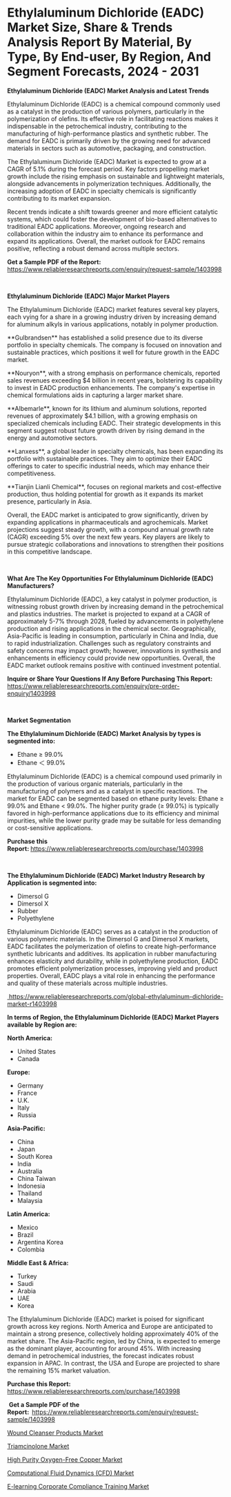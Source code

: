 <p><h1>Ethylaluminum Dichloride (EADC) Market Size, Share & Trends Analysis Report By Material, By Type, By End-user, By Region, And Segment Forecasts, 2024 - 2031</h1></p><p><strong>Ethylaluminum Dichloride (EADC) Market Analysis and Latest Trends</strong></p>
<p><p>Ethylaluminum Dichloride (EADC) is a chemical compound commonly used as a catalyst in the production of various polymers, particularly in the polymerization of olefins. Its effective role in facilitating reactions makes it indispensable in the petrochemical industry, contributing to the manufacturing of high-performance plastics and synthetic rubber. The demand for EADC is primarily driven by the growing need for advanced materials in sectors such as automotive, packaging, and construction.</p><p>The Ethylaluminum Dichloride (EADC) Market is expected to grow at a CAGR of 5.1% during the forecast period. Key factors propelling market growth include the rising emphasis on sustainable and lightweight materials, alongside advancements in polymerization techniques. Additionally, the increasing adoption of EADC in specialty chemicals is significantly contributing to its market expansion. </p><p>Recent trends indicate a shift towards greener and more efficient catalytic systems, which could foster the development of bio-based alternatives to traditional EADC applications. Moreover, ongoing research and collaboration within the industry aim to enhance its performance and expand its applications. Overall, the market outlook for EADC remains positive, reflecting a robust demand across multiple sectors.</p></p>
<p><strong>Get a Sample PDF of the Report:&nbsp;</strong> <a href="https://www.reliableresearchreports.com/enquiry/request-sample/1403998?utm_campaign=1742&utm_medium=2&utm_source=Github&utm_content=ia&utm_term=23102024&utm_id=ethylaluminum-dichloride-eadc">https://www.reliableresearchreports.com/enquiry/request-sample/1403998</a></p>
<p>&nbsp;</p>
<p><strong>Ethylaluminum Dichloride (EADC) Major Market Players</strong></p>
<p><p>The Ethylaluminum Dichloride (EADC) market features several key players, each vying for a share in a growing industry driven by increasing demand for aluminum alkyls in various applications, notably in polymer production. </p><p>**Gulbrandsen** has established a solid presence due to its diverse portfolio in specialty chemicals. The company is focused on innovation and sustainable practices, which positions it well for future growth in the EADC market.</p><p>**Nouryon**, with a strong emphasis on performance chemicals, reported sales revenues exceeding $4 billion in recent years, bolstering its capability to invest in EADC production enhancements. The company's expertise in chemical formulations aids in capturing a larger market share.</p><p>**Albemarle**, known for its lithium and aluminum solutions, reported revenues of approximately $4.1 billion, with a growing emphasis on specialized chemicals including EADC. Their strategic developments in this segment suggest robust future growth driven by rising demand in the energy and automotive sectors.</p><p>**Lanxess**, a global leader in specialty chemicals, has been expanding its portfolio with sustainable practices. They aim to optimize their EADC offerings to cater to specific industrial needs, which may enhance their competitiveness.</p><p>**Tianjin Lianli Chemical**, focuses on regional markets and cost-effective production, thus holding potential for growth as it expands its market presence, particularly in Asia.</p><p>Overall, the EADC market is anticipated to grow significantly, driven by expanding applications in pharmaceuticals and agrochemicals. Market projections suggest steady growth, with a compound annual growth rate (CAGR) exceeding 5% over the next few years. Key players are likely to pursue strategic collaborations and innovations to strengthen their positions in this competitive landscape.</p></p>
<p>&nbsp;</p>
<p><strong>What Are The Key Opportunities For Ethylaluminum Dichloride (EADC) Manufacturers?</strong></p>
<p><p>Ethylaluminum Dichloride (EADC), a key catalyst in polymer production, is witnessing robust growth driven by increasing demand in the petrochemical and plastics industries. The market is projected to expand at a CAGR of approximately 5-7% through 2028, fueled by advancements in polyethylene production and rising applications in the chemical sector. Geographically, Asia-Pacific is leading in consumption, particularly in China and India, due to rapid industrialization. Challenges such as regulatory constraints and safety concerns may impact growth; however, innovations in synthesis and enhancements in efficiency could provide new opportunities. Overall, the EADC market outlook remains positive with continued investment potential.</p></p>
<p><strong>Inquire or Share Your Questions If Any Before Purchasing This Report:</strong> <a href="https://www.reliableresearchreports.com/enquiry/pre-order-enquiry/1403998?utm_campaign=1742&utm_medium=2&utm_source=Github&utm_content=ia&utm_term=23102024&utm_id=ethylaluminum-dichloride-eadc">https://www.reliableresearchreports.com/enquiry/pre-order-enquiry/1403998</a></p>
<p>&nbsp;</p>
<p><strong>Market Segmentation</strong></p>
<p><strong>The Ethylaluminum Dichloride (EADC) Market Analysis by types is segmented into:</strong></p>
<p><ul><li>Ethane ≥ 99.0%</li><li>Ethane ＜ 99.0%</li></ul></p>
<p><p>Ethylaluminum Dichloride (EADC) is a chemical compound used primarily in the production of various organic materials, particularly in the manufacturing of polymers and as a catalyst in specific reactions. The market for EADC can be segmented based on ethane purity levels: Ethane ≥ 99.0% and Ethane < 99.0%. The higher purity grade (≥ 99.0%) is typically favored in high-performance applications due to its efficiency and minimal impurities, while the lower purity grade may be suitable for less demanding or cost-sensitive applications.</p></p>
<p><strong>Purchase this Report:&nbsp;</strong><a href="https://www.reliableresearchreports.com/purchase/1403998?utm_campaign=1742&utm_medium=2&utm_source=Github&utm_content=ia&utm_term=23102024&utm_id=ethylaluminum-dichloride-eadc">https://www.reliableresearchreports.com/purchase/1403998</a></p>
<p>&nbsp;</p>
<p><strong>The Ethylaluminum Dichloride (EADC) Market Industry Research by Application is segmented into:</strong></p>
<p><ul><li>Dimersol G</li><li>Dimersol X</li><li>Rubber</li><li>Polyethylene</li></ul></p>
<p><p>Ethylaluminum Dichloride (EADC) serves as a catalyst in the production of various polymeric materials. In the Dimersol G and Dimersol X markets, EADC facilitates the polymerization of olefins to create high-performance synthetic lubricants and additives. Its application in rubber manufacturing enhances elasticity and durability, while in polyethylene production, EADC promotes efficient polymerization processes, improving yield and product properties. Overall, EADC plays a vital role in enhancing the performance and quality of these materials across multiple industries.</p></p>
<p><a href="https://www.reliableresearchreports.com/global-ethylaluminum-dichloride-market-r1403998?utm_campaign=1742&utm_medium=2&utm_source=Github&utm_content=ia&utm_term=23102024&utm_id=ethylaluminum-dichloride-eadc">&nbsp;https://www.reliableresearchreports.com/global-ethylaluminum-dichloride-market-r1403998</a></p>
<p><strong>In terms of Region, the Ethylaluminum Dichloride (EADC) Market Players available by Region are:</strong></p>
<p>
    <p> <strong> North America: </strong>
        <ul>
            <li>United States</li>
            <li>Canada</li>
        </ul>
        </p> 
    <p> <strong> Europe: </strong>
        <ul>
            <li>Germany</li>
            <li>France</li>
            <li>U.K.</li>
            <li>Italy</li>
            <li>Russia</li>
        </ul>
        </p> 
    <p> <strong> Asia-Pacific: </strong>
        <ul>
            <li>China</li>
            <li>Japan</li>
            <li>South Korea</li>
            <li>India</li>
            <li>Australia</li>
            <li>China Taiwan</li>
            <li>Indonesia</li>
            <li>Thailand</li>
            <li>Malaysia</li>
        </ul>
        </p> 
    <p> <strong> Latin America: </strong>
        <ul>
            <li>Mexico</li>
            <li>Brazil</li>
            <li>Argentina Korea</li>
            <li>Colombia</li>
        </ul>
        </p> 
    <p> <strong> Middle East & Africa: </strong>
        <ul>
            <li>Turkey</li>
            <li>Saudi</li>
            <li>Arabia</li>
            <li>UAE</li>
            <li>Korea</li>
        </ul>
    </p>
    </p>
<p><p>The Ethylaluminum Dichloride (EADC) market is poised for significant growth across key regions. North America and Europe are anticipated to maintain a strong presence, collectively holding approximately 40% of the market share. The Asia-Pacific region, led by China, is expected to emerge as the dominant player, accounting for around 45%. With increasing demand in petrochemical industries, the forecast indicates robust expansion in APAC. In contrast, the USA and Europe are projected to share the remaining 15% market valuation.</p></p>
<p><strong>Purchase this Report: </strong><a href="https://www.reliableresearchreports.com/purchase/1403998?utm_campaign=1742&utm_medium=2&utm_source=Github&utm_content=ia&utm_term=23102024&utm_id=ethylaluminum-dichloride-eadc">https://www.reliableresearchreports.com/purchase/1403998</a></p>
<p>&nbsp;<strong>Get a Sample PDF of the Report:&nbsp;&nbsp;</strong><a href="https://www.reliableresearchreports.com/enquiry/request-sample/1403998?utm_campaign=1742&utm_medium=2&utm_source=Github&utm_content=ia&utm_term=23102024&utm_id=ethylaluminum-dichloride-eadc">https://www.reliableresearchreports.com/enquiry/request-sample/1403998</a></p>
<p><strong></strong></p>
<p><p><a href="https://www.linkedin.com/pulse/global-wound-cleanser-products-market-landscape-future-trends-zutzf?utm_campaign=1742&utm_medium=2&utm_source=Github&utm_content=ia&utm_term=23102024&utm_id=ethylaluminum-dichloride-eadc">Wound Cleanser Products Market</a></p><p><a href="https://www.linkedin.com/pulse/triamcinolone-market-global-share-ranking-overall-sales-demand-ggcaf?utm_campaign=1742&utm_medium=2&utm_source=Github&utm_content=ia&utm_term=23102024&utm_id=ethylaluminum-dichloride-eadc">Triamcinolone Market</a></p><p><a href="https://github.com/BesaLoshi2000/Market-Research-Report-List-1/blob/main/high-purity-oxygen-free-copper-market.md?utm_campaign=1742&utm_medium=2&utm_source=Github&utm_content=ia&utm_term=23102024&utm_id=ethylaluminum-dichloride-eadc">High Purity Oxygen-Free Copper Market</a></p><p><a href="https://www.linkedin.com/pulse/global-computational-fluid-dynamics-cfd-market-opportunities-joe9f?utm_campaign=1742&utm_medium=2&utm_source=Github&utm_content=ia&utm_term=23102024&utm_id=ethylaluminum-dichloride-eadc">Computational Fluid Dynamics (CFD) Market</a></p><p><a href="https://www.linkedin.com/pulse/e-learning-corporate-compliance-training-market-penetration-wpozf?utm_campaign=1742&utm_medium=2&utm_source=Github&utm_content=ia&utm_term=23102024&utm_id=ethylaluminum-dichloride-eadc">E-learning Corporate Compliance Training Market</a></p></p>
